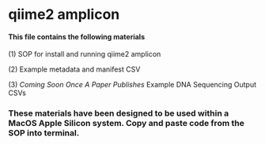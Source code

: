 # qiime2 amplicon 

#### This file contains the following materials 

(1) SOP for install and running qiime2 amplicon

(2) Example metadata and manifest CSV

(3) *Coming Soon Once A Paper Publishes* Example DNA Sequencing Output CSVs


### These materials have been designed to be used within a MacOS Apple Silicon system. Copy and paste code from the SOP into terminal. 
